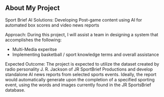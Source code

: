 ## About My Project

Sport Brief AI Solutions: 
Developing Post-game content using AI for automated box scores and video news reports

Approach: During this project, I will assist a team in designing a system that accomplishes the following:

  - Multi-Media experitse 
  - Implementing basketball / sport knowledge terms and overall assistance

Expected Outcome: The project is expected to utilize the dataset created by radio personality J. R. Jackson of JR SportBrief Productions and develop standalone AI news reports from selected sports events. Ideally, the report would automatically generate upon the completion of a specified sporting event, using the words and images currently found in the JR SportsBrief database.


